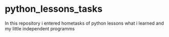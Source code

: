 # python_lessons_tasks
In this repository i entered hometasks of python lessons what i learned and my little independent programms
